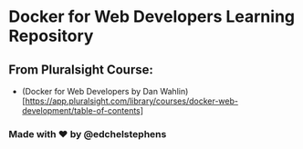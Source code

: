 # Docker for Web Developers Learning Repository
## From Pluralsight Course: 
- (Docker for Web Developers by Dan Wahlin)[https://app.pluralsight.com/library/courses/docker-web-development/table-of-contents]
### Made with ❤️ by @edchelstephens